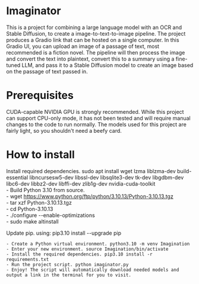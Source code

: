 # Imaginator
This is a project for combining a large language model with an OCR and Stable Diffusion, to create a image-to-text-to-image pipeline. The project produces a Gradio link that can be hosted on a single computer. In this Gradio UI, you can upload an image of a passage of text, most recommended is a fiction novel. The pipeline will then process the image and convert the text into plaintext, convert this to a summary using a fine-tuned LLM, and pass it to a Stable Diffusion model to create an image based on the passage of text passed in.


# Prerequisites
CUDA-capable NVIDIA GPU is strongly recommended. While this project can support CPU-only mode, it has not been tested and will require manual changes to the code to run normally. The models used for this project are fairly light, so you shouldn't need a beefy card.

# How to install

Install required dependencies. sudo apt install wget lzma liblzma-dev build-essential libncursesw5-dev libssl-dev libsqlite3-dev tk-dev libgdbm-dev libc6-dev libbz2-dev libffi-dev zlib1g-dev nvidia-cuda-toolkit<br />
    - Build Python 3.10 from source.<br />
    - wget https://www.python.org/ftp/python/3.10.13/Python-3.10.13.tgz<br />
    - tar xzf Python-3.10.13.tgz<br />
    - cd Python-3.10.13<br />
    - ./configure --enable-optimizations<br />
    - sudo make altinstall <br />

Update pip. using: pip3.10 install --upgrade pip

    - Create a Python virtual environment. python3.10 -m venv Imagination
    - Enter your new environment. source Imagination/bin/activate
    - Install the required dependencies. pip3.10 install -r requirements.txt
    - Run the project script. python imaginator.py
    - Enjoy! The script will automatically download needed models and output a link in the terminal for you to visit. 
